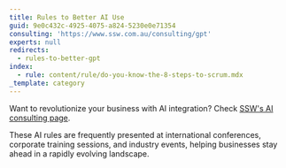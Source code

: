 ```yaml
---
title: Rules to Better AI Use
guid: 9e0c432c-4925-4075-a824-5230e0e71354
consulting: 'https://www.ssw.com.au/consulting/gpt'
experts: null
redirects:
  - rules-to-better-gpt
index:
  - rule: content/rule/do-you-know-the-8-steps-to-scrum.mdx
_template: category
---
```


Want to revolutionize your business with AI integration? Check [SSW's AI consulting page](https://www.ssw.com.au/consulting/artificial-intelligence).

These AI rules are frequently presented at international conferences, corporate training sessions, and industry events, helping businesses stay ahead in a rapidly evolving landscape.
